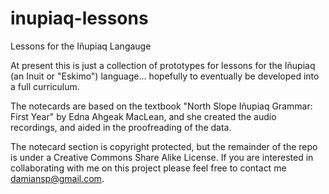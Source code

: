 # inupiaq-lessons
Lessons for the Iñupiaq Langauge

At present this is just a collection of prototypes for lessons for the Iñupiaq (an Inuit or "Eskimo") language... hopefully to eventually
be developed into a full curriculum.  

The notecards are based on the textbook "North Slope Iñupiaq Grammar: First Year" by Edna Ahgeak MacLean, and she created the audio 
recordings, and aided in the proofreading of the data.  

The notecard section is copyright protected, but the remainder of the repo is under a Creative Commons Share Alike License.
If you are interested in collaborating with me on this project please feel free to contact me <damiansp@gmail.com>.


